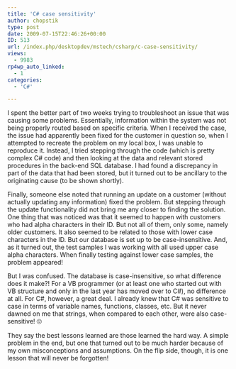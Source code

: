 ```yaml
---
title: 'C# case sensitivity'
author: chopstik
type: post
date: 2009-07-15T22:46:26+00:00
ID: 513
url: /index.php/desktopdev/mstech/csharp/c-case-sensitivity/
views:
  - 9983
rp4wp_auto_linked:
  - 1
categories:
  - 'C#'

---
```

I spent the better part of two weeks trying to troubleshoot an issue that was causing some problems. Essentially, information within the system was not being properly routed based on specific criteria. When I received the case, the issue had apparently been fixed for the customer in question so, when I attempted to recreate the problem on my local box, I was unable to reproduce it. Instead, I tried stepping through the code (which is pretty complex C# code) and then looking at the data and relevant stored procedures in the back-end SQL database. I had found a discrepancy in part of the data that had been stored, but it turned out to be ancillary to the originating cause (to be shown shortly).

Finally, someone else noted that running an update on a customer (without actually updating any information) fixed the problem. But stepping through the update functionality did not bring me any closer to finding the solution. One thing that was noticed was that it seemed to happen with customers who had alpha characters in their ID. But not all of them, only some, namely older customers. It also seemed to be related to those with lower case characters in the ID. But our database is set up to be case-insensitive. And, as it turned out, the test samples I was working with all used upper case alpha characters. When finally testing against lower case samples, the problem appeared!

But I was confused. The database is case-insensitive, so what difference does it make?! For a VB programmer (or at least one who started out with VB structure and only in the last year has moved over to C#), no difference at all. For C#, however, a great deal. I already knew that C# was sensitive to case in terms of variable names, functions, classes, etc. But it never dawned on me that strings, when compared to each other, were also case-sensitive! 🙄

They say the best lessons learned are those learned the hard way. A simple problem in the end, but one that turned out to be much harder because of my own misconceptions and assumptions. On the flip side, though, it is one lesson that will never be forgotten!